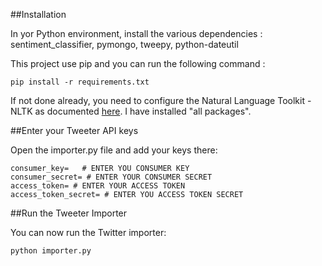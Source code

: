 
##Installation

In yor Python environment, install the various dependencies : sentiment_classifier, pymongo, tweepy, python-dateutil

This project use pip and you can run the following command :

	pip install -r requirements.txt


If not done already, you need to configure the Natural Language Toolkit - NLTK as documented [here](http://www.nltk.org/data.html). I have installed "all packages".


##Enter your Tweeter API keys

Open the importer.py file and add your keys there:


	consumer_key=   # ENTER YOU CONSUMER KEY
	consumer_secret= # ENTER YOUR CONSUMER SECRET
	access_token= # ENTER YOUR ACCESS TOKEN
	access_token_secret= # ENTER YOU ACCESS TOKEN SECRET



##Run the Tweeter Importer

You can now run the Twitter importer:

	python importer.py
